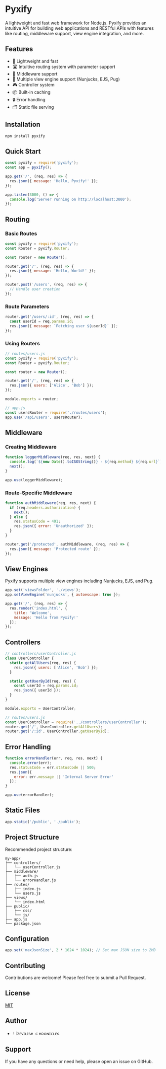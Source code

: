 # Pyxify

A lightweight and fast web framework for Node.js. Pyxify provides an intuitive API for building web applications and RESTful APIs with features like routing, middleware support, view engine integration, and more.

## Features

- 🚀 Lightweight and fast
- 🛣️ Intuitive routing system with parameter support
- 🔄 Middleware support
- 🎨 Multiple view engine support (Nunjucks, EJS, Pug)
- 🎮 Controller system
- 📦 Built-in caching
- 🔒 Error handling
- 🗂️ Static file serving

## Installation

```bash
npm install pyxify
```

## Quick Start

```javascript
const pyxify = require('pyxify');
const app = pyxify();

app.get('/', (req, res) => {
  res.json({ message: 'Hello, Pyxify!' });
});

app.listen(3000, () => {
  console.log('Server running on http://localhost:3000');
});
```

## Routing

### Basic Routes

```javascript
const pyxify = require('pyxify');
const Router = pyxify.Router;

const router = new Router();

router.get('/', (req, res) => {
  res.json({ message: 'Hello, World!' });
});

router.post('/users', (req, res) => {
  // Handle user creation
});
```

### Route Parameters

```javascript
router.get('/users/:id', (req, res) => {
  const userId = req.params.id;
  res.json({ message: `Fetching user ${userId}` });
});
```

### Using Routers

```javascript
// routes/users.js
const pyxify = require('pyxify');
const Router = pyxify.Router;

const router = new Router();

router.get('/', (req, res) => {
  res.json({ users: ['Alice', 'Bob'] });
});

module.exports = router;

// app.js
const usersRouter = require('./routes/users');
app.use('/api/users', usersRouter);
```

## Middleware

### Creating Middleware

```javascript
function loggerMiddleware(req, res, next) {
  console.log(`${new Date().toISOString()} - ${req.method} ${req.url}`);
  next();
}

app.use(loggerMiddleware);
```

### Route-Specific Middleware

```javascript
function authMiddleware(req, res, next) {
  if (req.headers.authorization) {
    next();
  } else {
    res.statusCode = 401;
    res.json({ error: 'Unauthorized' });
  }
}

router.get('/protected', authMiddleware, (req, res) => {
  res.json({ message: 'Protected route' });
});
```

## View Engines

Pyxify supports multiple view engines including Nunjucks, EJS, and Pug.

```javascript
app.set('viewsFolder', './views');
app.setViewEngine('nunjucks', { autoescape: true });

app.get('/', (req, res) => {
  res.render('index.html', {
    title: 'Welcome',
    message: 'Hello from Pyxify!'
  });
});
```

## Controllers

```javascript
// controllers/userController.js
class UserController {
  static getAllUsers(req, res) {
    res.json({ users: ['Alice', 'Bob'] });
  }

  static getUserById(req, res) {
    const userId = req.params.id;
    res.json({ userId });
  }
}

module.exports = UserController;

// routes/users.js
const UserController = require('../controllers/userController');
router.get('/', UserController.getAllUsers);
router.get('/:id', UserController.getUserById);
```

## Error Handling

```javascript
function errorHandler(err, req, res, next) {
  console.error(err);
  res.statusCode = err.statusCode || 500;
  res.json({
    error: err.message || 'Internal Server Error'
  });
}

app.use(errorHandler);
```

## Static Files

```javascript
app.static('/public', './public');
```

## Project Structure

Recommended project structure:

```plaintext
my-app/
├── controllers/
│   └── userController.js
├── middleware/
│   ├── auth.js
│   └── errorHandler.js
├── routes/
│   ├── index.js
│   └── users.js
├── views/
│   └── index.html
├── public/
│   ├── css/
│   └── js/
├── app.js
└── package.json
```

## Configuration

```javascript
app.set('maxJsonSize', 2 * 1024 * 1024); // Set max JSON size to 2MB
```

## Contributing

Contributions are welcome! Please feel free to submit a Pull Request.

## License

[MIT](LICENSE)

## Author
- ! Ｄᴇᴠɪʟɪѕʜ ｃʜʀᴏɴɪᴄʟᴇѕ

## Support

If you have any questions or need help, please open an issue on GitHub.